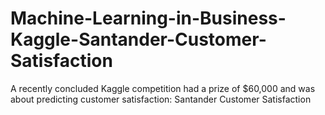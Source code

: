 # Machine-Learning-in-Business-Kaggle-Santander-Customer-Satisfaction
 A recently concluded Kaggle competition had a prize of $60,000 and was about predicting customer satisfaction: Santander Customer Satisfaction
